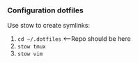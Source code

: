 ### Configuration dotfiles  ###

Use stow to create symlinks:  
1. `cd ~/.dotfiles` <--Repo should be here
2. `stow tmux`
3. `stow vim`
